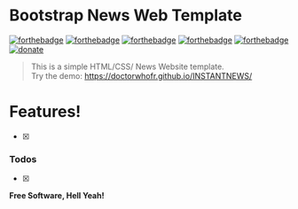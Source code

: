 # Bootstrap News Web Template
[![forthebadge](http://forthebadge.com/images/badges/built-with-love.svg)](http://forthebadge.com)
[![forthebadge](http://forthebadge.com/images/badges/uses-html.svg)](http://forthebadge.com)
[![forthebadge](http://forthebadge.com/images/badges/uses-js.svg)](http://forthebadge.com)
[![forthebadge](http://forthebadge.com/images/badges/uses-css.svg)](http://forthebadge.com)
[![forthebadge](http://forthebadge.com/images/badges/validated-html5.svg)](http://forthebadge.com)
[![donate](https://img.shields.io/badge/Donate-BTC-green.svg?style=flat-square)](https://hastebin.com/ekunulobon.txt)

> This is a simple HTML/CSS/ News Website template.  
> Try the demo: https://doctorwhofr.github.io/INSTANTNEWS/

# Features!

  - [x]

  
### Todos

 - [X]




**Free Software, Hell Yeah!**
